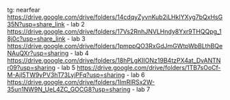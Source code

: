 tg: nearfear
https://drive.google.com/drive/folders/14cdqyZyvnKub2iLHkIYXyg7bQxHsG35N?usp=share_link - lab 2
https://drive.google.com/drive/folders/17Vs2RnhJNVLHndy8Yxr9THQQpg_18j0c?usp=share_link - lab 3
https://drive.google.com/drive/folders/1pmppQO3RxGdJmGWtpWbBLthBQeNAuQXr?usp=sharing - lab 4
https://drive.google.com/drive/folders/18hPLgKIIONz19B4tzPX4at_DvANTNr09?usp=sharing - lab 5
https://drive.google.com/drive/folders/1TB7sOoCf-M-Ajl5TW9yPV3hT73LyjPFq?usp=sharing - lab 6
https://drive.google.com/drive/folders/1ImRlRSx2W-35un1NW9N_UeL4ZC_GOCG8?usp=sharing - lab 7
